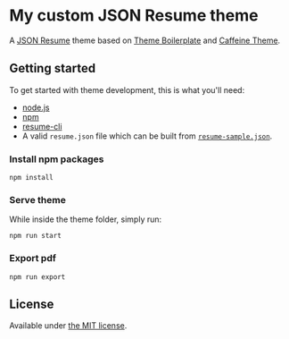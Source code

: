 # My custom JSON Resume theme

A [JSON Resume](https://jsonresume.org/) theme based on [Theme Boilerplate](https://github.com/jsonresume/jsonresume-theme-boilerplate) and [Caffeine Theme](https://github.com/kelyvin/jsonresume-theme-caffeine).

## Getting started

To get started with theme development, this is what you'll need:

- [node.js](http://howtonode.org/how-to-install-nodejs)
- [npm](http://howtonode.org/introduction-to-npm)
- [resume-cli](https://github.com/jsonresume/resume-cli)
- A valid `resume.json` file which can be built from [`resume-sample.json`](resume-sample.json).

### Install npm packages

```
npm install
```

### Serve theme

While inside the theme folder, simply run:

```
npm run start
```

### Export pdf

```
npm run export
```

## License

Available under [the MIT license](http://mths.be/mit).

